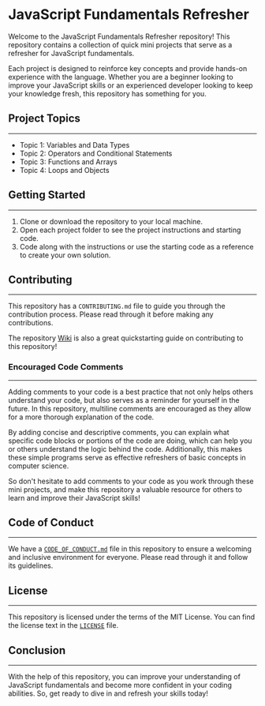 # JavaScript Fundamentals Refresher

Welcome to the JavaScript Fundamentals Refresher repository! This repository contains a collection of quick mini projects that serve as a refresher for JavaScript fundamentals.

Each project is designed to reinforce key concepts and provide hands-on experience with the language. Whether you are a beginner looking to improve your JavaScript skills or an experienced developer looking to keep your knowledge fresh, this repository has something for you.

## Project Topics

---

- Topic 1: Variables and Data Types
- Topic 2: Operators and Conditional Statements
- Topic 3: Functions and Arrays
- Topic 4: Loops and Objects

## Getting Started

---

1. Clone or download the repository to your local machine.
2. Open each project folder to see the project instructions and starting code.
3. Code along with the instructions or use the starting code as a reference to create your own solution.

## Contributing

---

This repository has a `CONTRIBUTING.md` file to guide you through the contribution process. Please read through it before making any contributions.

The repository [Wiki](https://github.com/Brandon-Alvarez-03/Quick_JavaScript_Refreshers/wiki) is also a great quickstarting guide on contributing to this repository!

### Encouraged Code Comments

---

Adding comments to your code is a best practice that not only helps others understand your code, but also serves as a reminder for yourself in the future. In this repository, multiline comments are encouraged as they allow for a more thorough explanation of the code.

By adding concise and descriptive comments, you can explain what specific code blocks or portions of the code are doing, which can help you or others understand the logic behind the code. Additionally, this makes these simple programs serve as effective refreshers of basic concepts in computer science.

So don't hesitate to add comments to your code as you work through these mini projects, and make this repository a valuable resource for others to learn and improve their JavaScript skills!

## Code of Conduct

---

We have a [`CODE_OF_CONDUCT.md`](CODE_OF_CONDUCT.md) file in this repository to ensure a welcoming and inclusive environment for everyone. Please read through it and follow its guidelines.

## License

---

This repository is licensed under the terms of the MIT License. You can find the license text in the [`LICENSE`](LICENSE) file.

## Conclusion

---

With the help of this repository, you can improve your understanding of JavaScript fundamentals and become more confident in your coding abilities. So, get ready to dive in and refresh your skills today!
